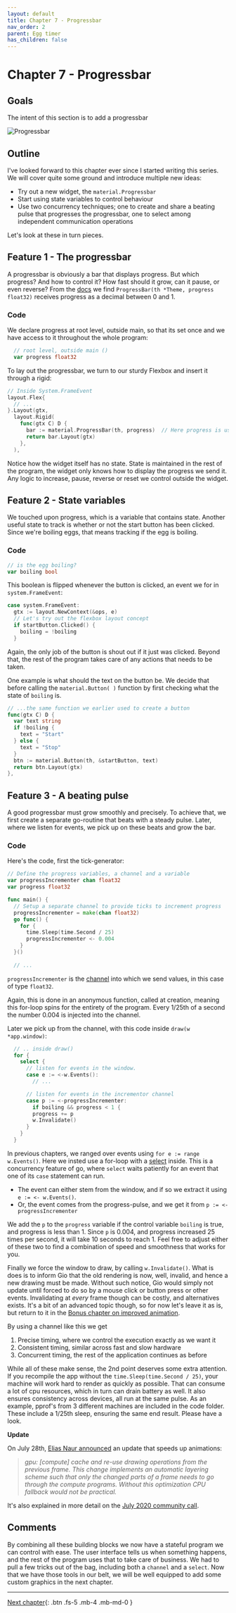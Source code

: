 ```yaml
---
layout: default
title: Chapter 7 - Progressbar 
nav_order: 2
parent: Egg timer
has_children: false
---
```


# Chapter 7 - Progressbar

## Goals
The intent of this section is to add a progressbar

![Progressbar](07_progressbar.gif)

## Outline

I've looked forward to this chapter ever since I started writing this series. We will cover quite some ground and introduce multiple new ideas:
 - Try out a new widget, the ```material.Progressbar```
 - Start using state variables to control behaviour
 - Use two concurrency techniques; one to create and share a beating pulse that progresses the progressbar, one to select among independent communication operations

Let's look at these in turn pieces.

## Feature 1 - The progressbar

A progressbar is obviously a bar that displays progress. But which progress? And how to control it? How fast should it grow, can it pause, or even reverse? From the [docs](https://pkg.go.dev/gioui.org/widget/material?utm_source=gopls#ProgressBar) we find ```ProgressBar(th *Theme, progress float32)``` receives progress as a decimal between 0 and 1.

### Code

We declare progress at root level, outside main, so that its set once and we have access to it throughout the whole program:

```go
  // root level, outside main ()
  var progress float32
```

To lay out the progressbar, we turn to our sturdy Flexbox and insert it through a rigid:
```go
// Inside System.FrameEvent
layout.Flex{
  // ...
}.Layout(gtx,
  layout.Rigid(
    func(gtx C) D {
      bar := material.ProgressBar(th, progress)  // Here progress is used
      return bar.Layout(gtx)
    },
  ),

```

Notice how the widget itself has no state. State is maintained in the rest of the program, the widget only knows how to display the progress we send it. Any logic to increase, pause, reverse or reset we control outside the widget.

## Feature 2 - State variables

We touched upon progress, which is a variable that contains state. Another useful state to track is whether or not the start button has been clicked. Since we're boiling eggs, that means tracking if the egg is boiling.

### Code

```go
// is the egg boiling?
var boiling bool
```

This boolean is flipped whenever the button is clicked, an event we for in ```system.FrameEvent```:

```go
case system.FrameEvent:
  gtx := layout.NewContext(&ops, e)
  // Let's try out the flexbox layout concept
  if startButton.Clicked() {
    boiling = !boiling
  }
```

Again, the only job of the button is shout out if it just was clicked. Beyond that, the rest of the program takes care of any actions that needs to be taken. 

One example is what should the text on the button be. We decide that before calling the ```material.Button( )``` function by first checking what the state of ```boiling``` is.

```go
// ...the same function we earlier used to create a button
func(gtx C) D {
  var text string
  if !boiling {
    text = "Start"
  } else {
    text = "Stop"
  }
  btn := material.Button(th, &startButton, text)
  return btn.Layout(gtx)
},
```

## Feature 3 - A beating pulse

A good progressbar must grow smoothly and precisely. To achieve that, we first create a separate go-routine that beats with a steady pulse. Later, where we listen for events, we pick up on these beats and grow the bar.

### Code

Here's the code, first the tick-generator:

```go
// Define the progress variables, a channel and a variable
var progressIncrementer chan float32
var progress float32

func main() {
  // Setup a separate channel to provide ticks to increment progress
  progressIncrementer = make(chan float32)
  go func() {
    for {
      time.Sleep(time.Second / 25)
      progressIncrementer <- 0.004
    }
  }()
  
  // ... 
```

```progressIncrementer``` is the [channel](https://tour.golang.org/concurrency/2) into which we send values, in this case of type ```float32```. 

Again, this is done in an anonymous function, called at creation, meaning this for-loop spins for the entirety of the program. Every 1/25th of a second the number 0.004 is injected into the channel. 

Later we pick up from the channel, with this code inside ```draw(w *app.window)```:

```go
  // .. inside draw()
  for {
    select {
      // listen for events in the window.
      case e := <-w.Events():
        // ...    

      // listen for events in the incrementor channel
      case p := <-progressIncrementer:
        if boiling && progress < 1 {
        progress += p
        w.Invalidate()
      }
    }
  }

```

In previous chapters, we ranged over events using ```for e := range w.Events()```. Here we insted use a for-loop with a [select](https://tour.golang.org/concurrency/5) inside. This is a concurrency feature of go, where ```select``` waits patiently for an event that one of its ```case``` statement can run. 
 - The event can either stem from the window, and if so we extract it using ```e := <- w.Events()```. 
 - Or, the event comes from the progress-pulse, and we get it from ```p := <- progressIncrementer ```

We add the ```p``` to the ```progress``` variable if the control variable ```boiling``` is true, and progress is less than 1. Since ```p``` is 0.004, and progress increased 25 times per second, it will take 10 seconds to reach 1. Feel free to adjust either of these two to find a combination of speed and smoothness that works for you.

Finally we force the window to draw, by calling ```w.Invalidate()```. What is does is to inform Gio that the old rendering is now, well, invalid, and hence a new drawing must be made. Without such notice, Gio would simply not update until forced to do so by a mouse click or button press or other events. Invalidating at *every* frame though can be costly, and alternatives exists. It's a bit of an advanced topic though, so for now let's leave it as is, but return to it in the [Bonus chapter on improved animation](11_improved_animation.md).

By using a channel like this we get
1. Precise timing, where we control the execution exactly as we want it
1. Consistent timing, similar across fast and slow hardware
1. Concurrent timing, the rest of the application continues as before

While all of these make sense, the 2nd point deserves some extra attention. If you recompile the app without the ```time.Sleep(time.Second / 25)```, your machine will work hard to render as quickly as possible. That can consume a lot of cpu resources, which in turn can drain battery as well. It also ensures consistency across devices, all run at the same pulse. As an example, pprof's from 3 different machines are included in the code folder. These include a 1/25th sleep, ensuring the same end result. Please have a look.

**Update**

On July 28th, [Elias Naur announced](https://lists.sr.ht/~eliasnaur/gio/%3CCD3XWVXUTCG0.23LAQED4PF674%40themachine%3E) an update that speeds up animations:
> *gpu: [compute] cache and re-use drawing operations from the previous frame. This change implements an automatic layering scheme such that only the changed parts of a frame needs to go through the compute programs. Without this optimization CPU fallback would not be practical.* 

It's also explained in more detail on the [July 2020 community call](https://www.youtube.com/watch?v=HC4Cg78l-9U).


## Comments

By combining all these building blocks we now have a stateful program we can control with ease. The user interface tells us when something happens, and the rest of the program uses that to take care of business. We had to pull a few tricks out of the bag, including both a ```channel``` and a ```select```. Now that we have those tools in our belt, we will be well equipped to add some custom graphics in the next chapter.

---

[Next chapter](08_egg_as_circle.md){: .btn .fs-5 .mb-4 .mb-md-0 }
